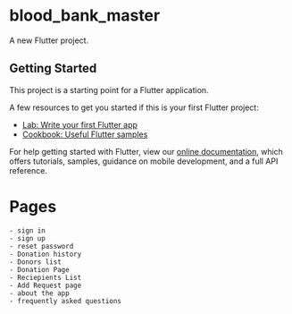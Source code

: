 # blood_bank_master

A new Flutter project.

## Getting Started

This project is a starting point for a Flutter application.

A few resources to get you started if this is your first Flutter project:

- [Lab: Write your first Flutter app](https://flutter.dev/docs/get-started/codelab)
- [Cookbook: Useful Flutter samples](https://flutter.dev/docs/cookbook)

For help getting started with Flutter, view our
[online documentation](https://flutter.dev/docs), which offers tutorials,
samples, guidance on mobile development, and a full API reference.

# Pages

    - sign in
    - sign up
    - reset password
    - Donation history
    - Donors list
    - Donation Page
    - Reciepients List
    - Add Request page
    - about the app
    - frequently asked questions

